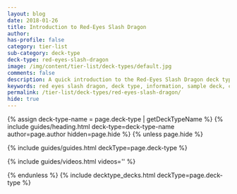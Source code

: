 ```yaml
---
layout: blog
date: 2018-01-26
title: Introduction to Red-Eyes Slash Dragon
author: 
has-profile: false
category: tier-list
sub-category: deck-type
deck-type: red-eyes-slash-dragon
image: /img/content/tier-list/deck-types/default.jpg
comments: false
description: A quick introduction to the Red-Eyes Slash Dragon deck type. View sample deck, core cards, tech cards, quick tips, guides, videos and other information.
keywords: red eyes slash dragon, deck type, information, sample deck, core cards, tech cards, quick tips, guides, videos
permalink: /tier-list/deck-types/red-eyes-slash-dragon/
hide: true
---
```


{% assign deck-type-name = page.deck-type | getDeckTypeName %}
{% include guides/heading.html deck-type=deck-type-name author=page.author hidden=page.hide %}
{% unless page.hide %}

<!-- CONTENT GOES HERE -->

{% include guides/guides.html deckType=page.deck-type %}

{% include guides/videos.html videos='' %}

{% endunless %}
{% include decktype_decks.html deckType=page.deck-type %}

